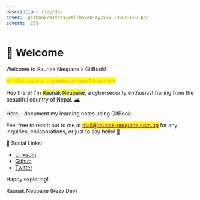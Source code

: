 ```yaml
---
description: r3zy/d3v
cover: .gitbook/assets/wallhaven-zy2x7v_1920x1080.png
coverY: -259
---
```


# 👋 Welcome

Welcome to Raunak Neupane's GitBook!

<mark style="color:orange;">🇳🇵 Namaste and greetings from Nepal! 🇳🇵</mark>

Hey there! I'm <mark style="color:blue;">Raunak Neupane</mark>, a cybersecurity enthusiast hailing from the beautiful country of Nepal. 🏔️&#x20;

Here, I document my learning notes using GitBook.

Feel free to reach out to me at [<mark style="color:purple;">mail@raunak-neupane.com.np</mark>](mailto:mail@raunak-neupane.com.np) for any inquiries, collaborations, or just to say hello! 📧

🔗 Social Links:

* [LinkedIn](https://www.linkedin.com/in/rezydev/)
* [Github](https://github.com/rezy-dev)
* [Twitter](https://twitter.com/RezyDev)

Happy exploring!

Raunak Neupane (Rezy Dev)
